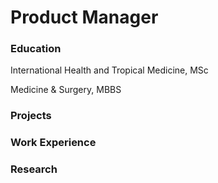 # Product Manager


### Education
International Health and Tropical Medicine, MSc

Medicine & Surgery, MBBS


### Projects


### Work Experience


### Research
